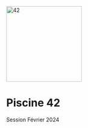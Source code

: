 <img alt="42" title="42" src="https://upload.wikimedia.org/wikipedia/commons/thumb/8/8d/42_Logo.svg/768px-42_Logo.svg.png" width="200">

# Piscine 42

Session Février 2024
